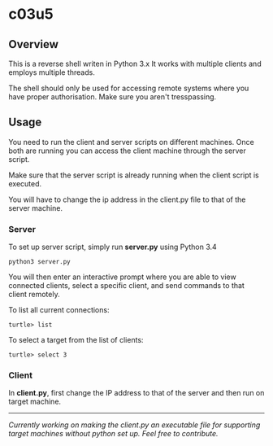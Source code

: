 # c03u5

Overview
--------
This is a reverse shell writen in Python 3.x
It works with multiple clients and employs multiple threads.

The shell should only be used for accessing remote systems where you have proper authorisation. Make sure you aren't tresspassing.

Usage
-----

You need to run the client and server scripts on different machines. Once both are running you can access the client machine through the server script. 

Make sure that the server script is already running when the client script is executed. 

You will have to change the ip address in the client.py file to that of the server machine. 

### Server

To set up server script, simply run **server.py** using Python 3.4

`python3 server.py`

You will then enter an interactive prompt where you are able to view connected clients, select a specific client, and send commands to that client remotely.

To list all current connections:

`turtle> list`

To select a target from the list of clients:

`turtle> select 3`


### Client

In **client.py**, first change the IP address to that of the server and then run on target machine.

***

_Currently working on making the client.py an executable file for supporting target machines without python set up. Feel free to contribute._
